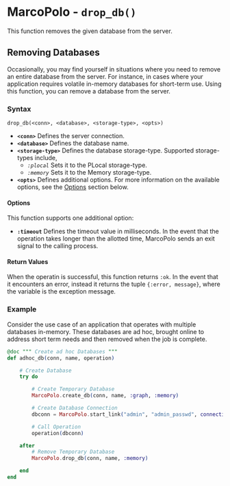 
# MarcoPolo - `drop_db()`

This function removes the given database from the server.

## Removing Databases

Occasionally, you may find yourself in situations where you need to remove an entire database from the server.  For instance, in cases where your application requires volatile in-memory databases for short-term use.  Using this function, you can remove a database from the server.

### Syntax

```
drop_db(<conn>, <database>, <storage-type>, <opts>)
```

- **`<conn>`** Defines the server connection.
- **`<database>`** Defines the database name.
- **`<storage-type>`** Defines the database storage-type.  Supported storage-types include,
  - *`:plocal`* Sets it to the PLocal storage-type.
  - *`:memory`* Sets it to the Memory storage-type.
- **`<opts>`** Defines additional options.  For more information on the available options, see the [Options](#options) section below.

#### Options

This function supports one additional option:

- **`:timeout`** Defines the timeout value in milliseconds.  In the event that the operation takes longer than the allotted time, MarcoPolo sends an exit signal to the calling process.

#### Return Values

When the operatin is successful, this function returns `:ok`.  In the event that it encounters an error, instead it returns the tuple `{:error, message}`, where the variable is the exception message.

### Example

Consider the use case of an application that operates with multiple databases in-memory.  These databases are ad hoc, brought online to address short term needs and then removed when the job is complete.  

```elixir
@doc """ Create ad hoc Databases """
def adhoc_db(conn, name, operation)

	# Create Database
	try do

		# Create Temporary Database
		MarcoPolo.create_db(conn, name, :graph, :memory)

		# Create Database Connection
		dbconn = MarcoPolo.start_link("admin", "admin_passwd", connection: {:db, name})

		# Call Operation
		operation(dbconn)

	after
		# Remove Temporary Database
		MarcoPolo.drop_db(conn, name, :memory)

	end
end
```




